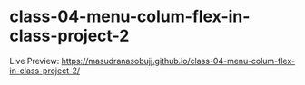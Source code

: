 # class-04-menu-colum-flex-in-class-project-2


Live Preview: https://masudranasobujj.github.io/class-04-menu-colum-flex-in-class-project-2/
